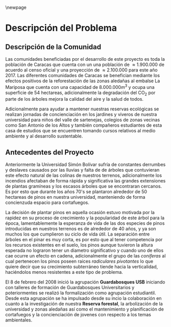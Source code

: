 \newpage

# Descripción del Problema

## Descripción de la Comunidad



Las comunidades beneficiadas por el desarrollo de este proyecto es toda 
la población de Caracas que cuenta con un una población de $\approx 1.900.000$
de acuerdo al censo oficial y una proyección de $\approx 2.100.000$ para este
año 2017. Las diferentes comunidades de Caracas se benefician mediante los
efectos positivos de la reforestación de las zonas aledañas al embalse La Mariposa
que cuenta con una capacidad de $8.000.000m^3$ y ocupa una superficie
de 54 hectareas, adicionalmente la degradación del CO$_2$ por parte de los 
árboles mejora la calidad del aire y la salud de todos.


Adicionalmente para ayudar a mantener nuestras reservas ecológicas se realizan
jornadas de concienciación en los jardines y viveros de nuestra universidad
para niños del valle de sartenejas, colegios de zonas vecinas como San Antonio
de los Altos y también compañeros estudiantes de esta casa de estudios que 
se encuentren tomando cursos relativos al medio ambiente y al desarrollo
sustentable.

## Antecedentes del Proyecto


Anteriormente la Universidad Simón Bolívar sufría de constantes derrumbes
y deslaves causados por las lluvias y falta de de árboles que contuvieran
este efecto natural de las colinas de nuestros terrenos, adicionalmente
los incendios afectaban de forma rápida y significativa las grandes extensiones
de plantas gramíneas y los escasos árboles que se encontraran cercanos.
Es por esto que durante los años 70's se plantaron alrededor
de 50 hectareas de pinos en nuestra universidad, manteniendo de forma concienzuda
espacio para cortafuegos.

La decisión de plantar pinos en aquella ocasión estuvo motivada por la rapidez
en su proceso de crecimiento y la popularidad de este árbol para la época,
lamentablemente la esperanza de vida de las dos especies de pinos introducidas
en nuestros terrenos es de alrededor de 40 años, y ya son muchos los que 
cumplieron su ciclo de vida útil. La separación entre árboles en el pinar
es muy corta, es por esto que al tener competencia por los recursos existentes
en el suelo, los pinos aunque tuvieron la altura esperada no lograron tener 
un diametro significativo y cuando uno de ellos cae ocurre un efecto en cadena,
adicionalmente el grupo de las *coníferas* al cual pertenecen los
pinos poseen raices *radiculares pivotantes* lo que quiere decir que su
crecimiento subterráneo tiende hacia la verticalidad, haciéndolos menos
resistentes a este tipo de problema.

El 8 de febrero del 2008 inició la agrupación **Guardabosques USB** iniciando
con talleres de formación de Guardabosques Universitarios y poteriormentes se
realizó la formalización como agrupación estudiantil. Desde esta agrupación 
se ha impulsado desde su incio la colaboración en cuanto a la investigación
de nuestra **Reserva forestal**, la arbolización de la universidad y zonas 
aledañas así como el mantenimiento y planificación de cortafuegos y la
concienciación de jovenes con respecto a los temas ambientales.

